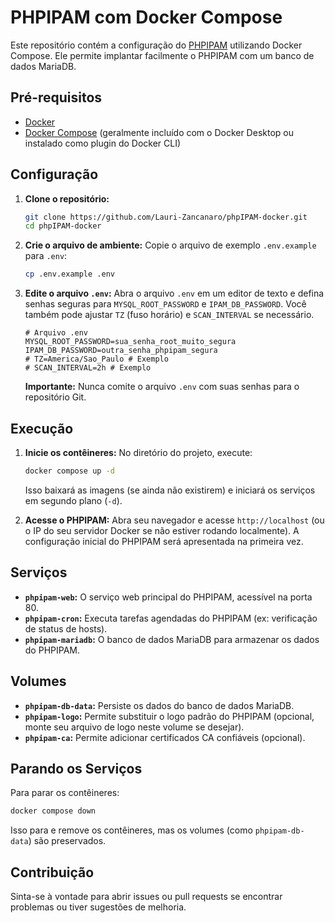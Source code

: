 # PHPIPAM com Docker Compose

Este repositório contém a configuração do [PHPIPAM](https://phpipam.net/) utilizando Docker Compose. Ele permite implantar facilmente o PHPIPAM com um banco de dados MariaDB.

## Pré-requisitos

*   [Docker](https://docs.docker.com/get-docker/)
*   [Docker Compose](https://docs.docker.com/compose/install/) (geralmente incluído com o Docker Desktop ou instalado como plugin do Docker CLI)

## Configuração

1.  **Clone o repositório:**
    ```bash
    git clone https://github.com/Lauri-Zancanaro/phpIPAM-docker.git
    cd phpIPAM-docker
    ```

2.  **Crie o arquivo de ambiente:**
    Copie o arquivo de exemplo `.env.example` para `.env`:
    ```bash
    cp .env.example .env
    ```

3.  **Edite o arquivo `.env`:**
    Abra o arquivo `.env` em um editor de texto e defina senhas seguras para `MYSQL_ROOT_PASSWORD` e `IPAM_DB_PASSWORD`. Você também pode ajustar `TZ` (fuso horário) e `SCAN_INTERVAL` se necessário.
    ```dotenv
    # Arquivo .env
    MYSQL_ROOT_PASSWORD=sua_senha_root_muito_segura
    IPAM_DB_PASSWORD=outra_senha_phpipam_segura
    # TZ=America/Sao_Paulo # Exemplo
    # SCAN_INTERVAL=2h # Exemplo
    ```
    **Importante:** Nunca comite o arquivo `.env` com suas senhas para o repositório Git.

## Execução

1.  **Inicie os contêineres:**
    No diretório do projeto, execute:
    ```bash
    docker compose up -d
    ```
    Isso baixará as imagens (se ainda não existirem) e iniciará os serviços em segundo plano (`-d`).

2.  **Acesse o PHPIPAM:**
    Abra seu navegador e acesse `http://localhost` (ou o IP do seu servidor Docker se não estiver rodando localmente). A configuração inicial do PHPIPAM será apresentada na primeira vez.

## Serviços

*   **`phpipam-web`:** O serviço web principal do PHPIPAM, acessível na porta 80.
*   **`phpipam-cron`:** Executa tarefas agendadas do PHPIPAM (ex: verificação de status de hosts).
*   **`phpipam-mariadb`:** O banco de dados MariaDB para armazenar os dados do PHPIPAM.

## Volumes

*   **`phpipam-db-data`:** Persiste os dados do banco de dados MariaDB.
*   **`phpipam-logo`:** Permite substituir o logo padrão do PHPIPAM (opcional, monte seu arquivo de logo neste volume se desejar).
*   **`phpipam-ca`:** Permite adicionar certificados CA confiáveis (opcional).

## Parando os Serviços

Para parar os contêineres:
```bash
docker compose down
```
Isso para e remove os contêineres, mas os volumes (como `phpipam-db-data`) são preservados.

## Contribuição

Sinta-se à vontade para abrir issues ou pull requests se encontrar problemas ou tiver sugestões de melhoria.

